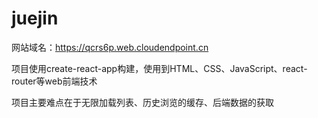 # juejin

网站域名：https://qcrs6p.web.cloudendpoint.cn

项目使用create-react-app构建，使用到HTML、CSS、JavaScript、react-router等web前端技术

项目主要难点在于无限加载列表、历史浏览的缓存、后端数据的获取
